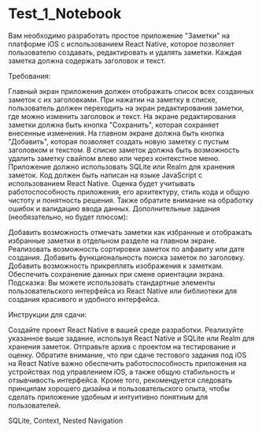 # Test_1_Notebook
Вам необходимо разработать простое приложение "Заметки" на платформе iOS с использованием React Native, которое позволяет пользователю создавать, редактировать и удалять заметки. Каждая заметка должна содержать заголовок и текст.

Требования:

Главный экран приложения должен отображать список всех созданных заметок с их заголовками.
При нажатии на заметку в списке, пользователь должен переходить на экран редактирования заметки, где можно изменить заголовок и текст.
На экране редактирования заметки должна быть кнопка "Сохранить", которая сохраняет внесенные изменения.
На главном экране должна быть кнопка "Добавить", которая позволяет создать новую заметку с пустым заголовком и текстом.
В списке заметок должна быть возможность удалить заметку свайпом влево или через контекстное меню.
Приложение должно использовать SQLite или Realm для хранения заметок.
Код должен быть написан на языке JavaScript с использованием React Native.
Оценка будет учитывать работоспособность приложения, его архитектуру, стиль кода и общую чистоту и понятность решения. Также обратите внимание на обработку ошибок и валидацию ввода данных.
Дополнительные задания (необязательно, но будет плюсом):

Добавить возможность отмечать заметки как избранные и отображать избранные заметки в отдельном разделе на главном экране.
Реализовать возможность сортировки заметок по алфавиту или дате создания.
Добавить функциональность поиска заметок по заголовку.
Добавить возможность прикреплять изображения к заметкам.
Обеспечить сохранение данных при смене ориентации экрана.
Подсказка:
Вы можете использовать стандартные элементы пользовательского интерфейса из React Native или библиотеки для создания красивого и удобного интерфейса.

Инструкции для сдачи:

Создайте проект React Native в вашей среде разработки.
Реализуйте указанное выше задание, используя React Native и SQLite или Realm для хранения заметок.
Отправьте архив с проектом на тестирование и оценку.
Обратите внимание, что при сдаче тестового задания под iOS на React Native важно обеспечить работоспособность приложения на устройствах под управлением iOS, а также общую стабильность и отзывчивость интерфейса. Кроме того, рекомендуется следовать принципам хорошего дизайна и пользовательского опыта, чтобы сделать приложение удобным и интуитивно понятным для пользователей.

SQLite, Context, Nested Navigation
